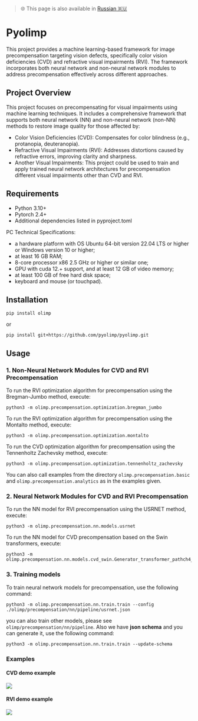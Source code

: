 > 🌐 This page is also available in [Russian 🇷🇺](./README.md)

# Pyolimp

This project provides a machine learning-based framework for
image precompensation targeting vision defects,
specifically color vision deficiencies (CVD) and
refractive visual impairments (RVI).
The framework incorporates both neural network and non-neural network modules
to address precompensation effectively across different approaches.

## Project Overview

This project focuses on precompensating for visual
impairments using machine learning techniques.
It includes a comprehensive framework that supports both neural network (NN)
and non-neural network (non-NN) methods to restore image quality for those affected by:

* Color Vision Deficiencies (CVD):
Compensates for color blindness (e.g., protanopia, deuteranopia).
* Refractive Visual Impairments (RVI):
Addresses distortions caused by refractive errors, improving clarity and sharpness.
* Another Visual Impairments:
This project could be used to train and apply trained neural network architectures for precompensation different visual impairments other than CVD and RVI.

## Requirements

* Python 3.10+
* Pytorch 2.4+
* Additional dependencies listed in pyproject.toml

PC Technical Specifications:
* a hardware platform with OS Ubuntu 64-bit version 22.04 LTS or higher or Windows version 10 or higher;
* at least 16 GB RAM;
* 8-core processor x86 2.5 GHz or higher or similar one;
* GPU with cuda 12.+ support, and at least 12 GB of video memory;
* at least 100 GB of free hard disk space;
* keyboard and mouse (or touchpad).

## Installation

```
pip install olimp
```
or
```
pip install git+https://github.com/pyolimp/pyolimp.git
```

## Usage

### 1. Non-Neural Network Modules for CVD and RVI Precompensation

To run the RVI optimization algorithm for precompensation using the
Bregman-Jumbo method, execute:
```
python3 -m olimp.precompensation.optimization.bregman_jumbo
```

To run the RVI optimization algorithm for precompensation using the
Montalto method, execute:
```
python3 -m olimp.precompensation.optimization.montalto
```
To run the CVD optimization algorithm for precompensation using the
Tennenholtz Zachevsky method, execute:

```
python3 -m olimp.precompensation.optimization.tennenholtz_zachevsky
```

You can also call examples from the directory `olimp.precompensation.basic`
and `olimp.precompensation.analytics` as in the examples given.

### 2. Neural Network Modules for CVD and RVI Precompensation

To run the NN model for RVI precompensation using the USRNET method, execute:
```
python3 -m olimp.precompensation.nn.models.usrnet
```

To run the NN model for CVD precompensation based on the Swin transformers, execute:
```
python3 -m olimp.precompensation.nn.models.cvd_swin.Generator_transformer_pathch4_844_48_3_nouplayer_server5
```

### 3. Training models

To train neural network models for precompensation, use the following command:

```
python3 -m olimp.precompensation.nn.train.train --config ./olimp/precompensation/nn/pipeline/usrnet.json
```
you can also train other models, please see `olimp/precompensation/nn/pipeline`. Also we have **json schema** and you can generate it, use the following command:

```
python3 -m olimp.precompensation.nn.train.train --update-schema
```

### Examples
#### CVD demo example
<img src="https://github.com/user-attachments/assets/42f54054-dba1-4204-957e-29b1a44a690c">

#### RVI demo example
<img src="https://github.com/user-attachments/assets/7e35fe3b-7667-4530-8c79-a1263749eeff">